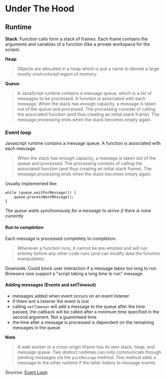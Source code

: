 # Under The Hood

## Runtime 

**Stack**: Function calls form a stack of frames. Each frame contains the arguments and variables of a function (like a private workspace for the scope). 

**Heap**: 
> Objects are allocated in a heap which is just a name to denote a large mostly unstructured region of memory.

**Queue**:
> A JavaScript runtime contains a message queue, which is a list of messages to be processed. A function is associated with each message. When the stack has enough capacity, a message is taken out of the queue and processed. The processing consists of calling the associated function (and thus creating an initial stack frame). The message processing ends when the stack becomes empty again.

### Event loop

Javascript runtime contains a message queue. A function is associated with each message. 

> When the stack has enough capacity, a message is taken out of the queue and processed. The processing consists of calling the associated function (and thus creating an initial stack frame). The message processing ends when the stack becomes empty again.

Usually implemented like:
```
while (queue.waitForMessage()) {
	queue.processNextMessage();
}
```
*The queue waits synchronously for a message to arrive if there is none currently*

#### Run to completion
Each message is processed completely to completion. 
> Whenever a function runs, it cannot be pre-empted and will run entirely before any other code runs (and can modify data the function manipulates).

Downside: Could block user interaction if a message takes too long to run. Browsers now support a "script taking a long time to run" message.

#### Adding messages (Events and setTimeout)
- messages added when event occurs on an event listener
- if there isnt a listener the event is lost
- calling `setTimeout` will add a message to the queue after the time passed, the callback will be called after a *minimum* time specified in the second argument. Not a guarenteed time
- the time after a message is processed is dependent on the remaining messages in the queue

**Note**
> A web worker or a cross-origin iframe has its own stack, heap, and message queue. Two distinct runtimes can only communicate through sending messages via the `postMessage` method. This method adds a message to the other runtime if the latter listens to message events.

*Sources*: [Event Loop](https://developer.mozilla.org/en/docs/Web/JavaScript/EventLoop)
